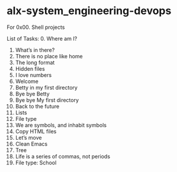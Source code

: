# alx-system_engineering-devops
For 0x00. Shell projects

List of Tasks:
0. Where am I?
1. What’s in there?
2. There is no place like home
3. The long format
4. Hidden files
5. I love numbers
6. Welcome
7. Betty in my first directory
8. Bye bye Betty
9. Bye bye My first directory
10. Back to the future
11. Lists
12. File type
13. We are symbols, and inhabit symbols
14. Copy HTML files
15. Let’s move
16. Clean Emacs
17. Tree
18. Life is a series of commas, not periods
19. File type: School

